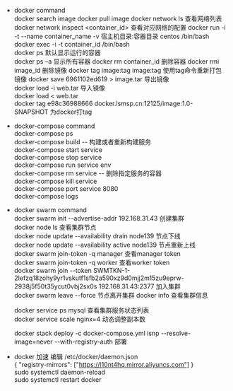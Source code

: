 * docker command  
 docker search image
 docker pull image
 docker network ls 查看网络列表  
 docker network inspect <container_id>  查看对应网络的配置
 docker run -i -t --name container_name -v 宿主机目录:容器目录 centos /bin/bash  
 docker exec -i -t container_id /bin/bash  
 docker ps      默认显示运行的容器  
 docker ps –a   显示所有容器
 docker rm container_id 删除容器
 docker rmi image_id  删除镜像
 docker tag image:tag image:tag 使用tag命令重新打包镜像 
 docker save 6961102ed619 > image.tar 导出镜像   
 docker load -i web.tar   导入镜像  
 docker load < web.tar   
 docker tag e98c36988666 docker.lsmsp.cn:12125/image:1.0-SNAPSHOT 为docker打tag
 
 
* docker-compose command  
  docker-compose ps   
  docker-compose build -- 构建或者重新构建服务  
  docker-compose start service  
  docker-compose stop service  
  docker-compose run service env  
  docker-compose rm service -- 删除指定服务的容器   
  docker-compose kill service  
  docker-compose port service 8080  
  docker-compose logs


* docker swarm command  
  docker swarm init --advertise-addr 192.168.31.43   创建集群  
  docker node ls  查看集群节点  
  docker node update --availability drain node139  节点下线  
  docker node update --availability active node139  节点重新上线  
  docker swarm join-token -q manager  查看manager token  
  docker swarm join-token -q worker  查看worker token  
  docker swarm join --token SWMTKN-1-2lefzq18zohy9yr1vskutf1sfb2a590xz9d0mjj2m15zu9eprw-2938j5f50t35ycut0vbj2sx0s 192.168.31.43:2377  加入集群  
  docker swarm leave --force   节点离开集群
  docker info  查看集群信息  
  
  docker service ps mysql 查看集群服务状态列表   
  docker service scale nginx=4  动态调整副本数  
  
  docker stack deploy -c docker-compose.yml  isnp --resolve-image=never --with-registry-auth  部署  
  


* docker 加速
编辑 /etc/docker/daemon.json  
{
  "registry-mirrors": ["https://l10nt4hq.mirror.aliyuncs.com"]
}  
sudo systemctl daemon-reload  
sudo systemctl restart docker  